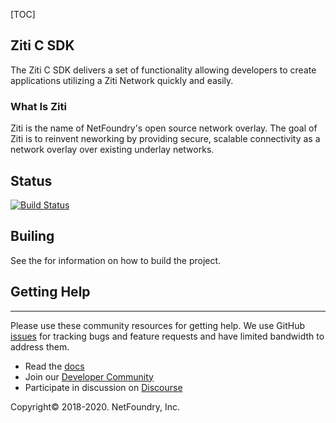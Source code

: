 [TOC]

## Ziti C SDK

The Ziti C SDK delivers a set of functionality allowing developers to create applications utilizing a Ziti Network
quickly and easily.

### What Is Ziti

Ziti is the name of NetFoundry's open source network overlay. The goal of Ziti is to
reinvent neworking by providing secure, scalable connectivity as a network overlay over
existing underlay networks.

## Status
[![Build Status](https://travis-ci.org/netfoundry/ziti-sdk-c.svg?branch=master)](https://travis-ci.org/netfoundry/ziti-sdk-c)

## Builing

See the [](building.md) for information on how to build the project.

## Getting Help

------------
Please use these community resources for getting help. We use GitHub [issues](https://github.com/NetFoundry/ziti-sdk-c/issues) 
for tracking bugs and feature requests and have limited bandwidth to address them.

- Read the [docs](https://netfoundry.github.io/ziti-doc/ziti/overview.html)
- Join our [Developer Community](https://developer.netfoundry.io)
- Participate in discussion on [Discourse](https://netfoundry.discourse.group/)

Copyright&copy; 2018-2020. NetFoundry, Inc.
